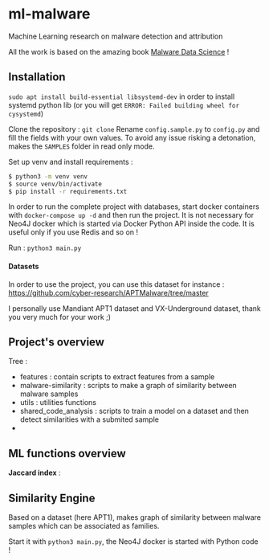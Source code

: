 # ml-malware
 Machine Learning research on malware detection and attribution

All the work is based on the amazing book [Malware Data Science](Malware.pdf) !


## Installation

`sudo apt install build-essential libsystemd-dev` in order to install systemd python lib (or you will get `ERROR: Failed building wheel for cysystemd`)

Clone the repository : `git clone`
Rename `config.sample.py` to `config.py` and fill the fields with your own values.
To avoid any issue risking a detonation, makes the `SAMPLES` folder in read only mode.

Set up venv and install requirements :
```bash
$ python3 -m venv venv
$ source venv/bin/activate
$ pip install -r requirements.txt
```

In order to run the complete project with databases, start docker containers with `docker-compose up -d` and then run the project.
It is not necessary for Neo4J docker which is started via Docker Python API inside the code.
It is useful only if you use Redis and so on !

Run : `python3 main.py`

#### Datasets

In order to use the project, you can use this dataset for instance : https://github.com/cyber-research/APTMalware/tree/master

I personally use Mandiant APT1 dataset and VX-Underground dataset, thank you very much for your work ;)

## Project's overview


Tree :
- features : contain scripts to extract features from a sample
- malware-similarity : scripts to make a graph of similarity between malware samples
- utils : utilities functions
- shared_code_analysis : scripts to train a model on a dataset and then detect similarities with a submited sample
- 

## ML functions overview

**Jaccard index** :


## Similarity Engine

Based on a dataset (here APT1), makes graph of similarity between malware samples which can be associated as families.

Start it with `python3 main.py`, the Neo4J docker is started with Python code !
